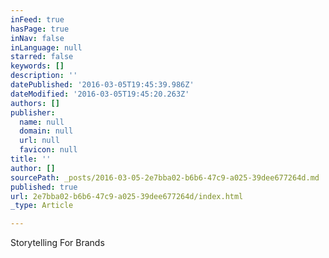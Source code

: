 ```yaml
---
inFeed: true
hasPage: true
inNav: false
inLanguage: null
starred: false
keywords: []
description: ''
datePublished: '2016-03-05T19:45:39.986Z'
dateModified: '2016-03-05T19:45:20.263Z'
authors: []
publisher:
  name: null
  domain: null
  url: null
  favicon: null
title: ''
author: []
sourcePath: _posts/2016-03-05-2e7bba02-b6b6-47c9-a025-39dee677264d.md
published: true
url: 2e7bba02-b6b6-47c9-a025-39dee677264d/index.html
_type: Article

---
```

Storytelling For Brands
